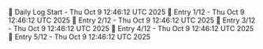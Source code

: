 📅 Daily Log Start - Thu Oct  9 12:46:12 UTC 2025
📌 Entry 1/12 - Thu Oct  9 12:46:12 UTC 2025
📌 Entry 2/12 - Thu Oct  9 12:46:12 UTC 2025
📌 Entry 3/12 - Thu Oct  9 12:46:12 UTC 2025
📌 Entry 4/12 - Thu Oct  9 12:46:12 UTC 2025
📌 Entry 5/12 - Thu Oct  9 12:46:12 UTC 2025

